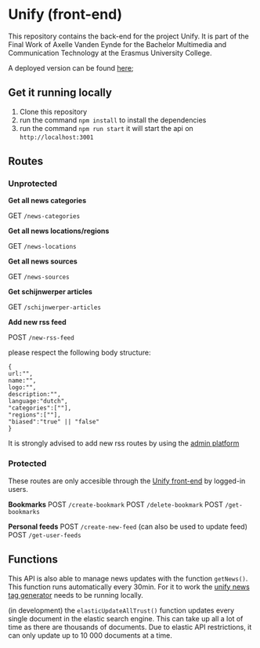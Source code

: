 # Unify (front-end)

This repository contains the back-end for the project Unify. It is part of the Final Work of Axelle Vanden Eynde for the Bachelor Multimedia and Communication Technology at the Erasmus University College. 

A deployed version can be found [here](https://unify-back-express.herokuapp.com);
## Get it running locally

1. Clone this repository
2. run the command `npm install` to install the dependencies
3. run the command `npm run start` it will start the api on `http://localhost:3001`

## Routes

### Unprotected

**Get all news categories**

GET `/news-categories`

**Get all news locations/regions**

GET `/news-locations`

**Get all news sources**

GET `/news-sources`

**Get schijnwerper articles**

GET `/schijnwerper-articles`

**Add new rss feed**

POST `/new-rss-feed`

please respect the following body structure:
```
{
url:"",
name:"",
logo:"",
description:"",
language:"dutch",
"categories":[""],
"regions":[""],
"biased":"true" || "false"
}
```
It is strongly advised to add new rss routes by using the [admin platform](https://github.com/axellevandeneynde/unify-admin)

### Protected
These routes are only accesible through the [Unify front-end](https://github.com/axellevandeneynde/unify-front) by logged-in users.

**Bookmarks**
POST `/create-bookmark`
POST `/delete-bookmark`
POST `/get-bookmarks`

**Personal feeds**
POST `/create-new-feed` (can also be used to update feed)
POST `/get-user-feeds`

## Functions

This API is also able to manage news updates with the function `getNews()`. This function runs automatically every 30min. For it to work the [unify news tag generator](https://github.com/axellevandeneynde/unify-news-tag-generator) needs to be running locally. 

(in development) the `elasticUpdateAllTrust()` function updates every single document in the elastic search engine. This can take up all a lot of time as there are thousands of documents. Due to elastic API restrictions, it can only update up to 10 000 documents at a time. 











